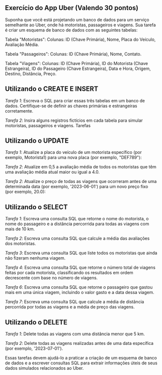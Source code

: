 Exercício do App Uber (Valendo 30 pontos)
--
Suponha que você está projetando um banco de dados para um serviço semelhante ao Uber, onde há motoristas, passageiros e viagens. 
Sua tarefa é criar um esquema de banco de dados com as seguintes tabelas:

Tabela "Motoristas":
Colunas: ID (Chave Primária), Nome, Placa do Veículo, Avaliação Média.

Tabela "Passageiros":
Colunas: ID (Chave Primária), Nome, Contato.

Tabela "Viagens":
Colunas: ID (Chave Primária), ID do Motorista (Chave Estrangeira), ID do Passageiro (Chave Estrangeira), Data e Hora, Origem, 
Destino, Distância, Preço.

Utilizando o CREATE E INSERT
--
*Tarefa 1*: 
Escreva o SQL para criar essas três tabelas em um banco de dados. Certifique-se de definir as chaves primárias e estrangeiras corretamente.

*Tarefa 2*: Insira alguns registros fictícios em cada tabela para simular motoristas, passageiros e viagens.
Tarefas

Utilizando o UPDATE
--
*Tarefa 1*: Atualize a placa do veículo de um motorista específico (por exemplo, Motorista1) para uma nova placa (por exemplo, "DEF789"):

*Tarefa 2*: Atualize em 0,5 a avaliação média de todos os motoristas que têm uma avaliação média atual maior ou igual a 4.0.

*Tarefa 2*: Atualize o preço de todas as viagens que ocorreram antes de uma determinada data (por exemplo, '2023-06-01') para um novo preço fixo (por exemplo, 20.0):

Utilizando o SELECT 
--

*Tarefa 1*: Escreva uma consulta SQL que retorne o nome do motorista, o nome do passageiro e a distância percorrida para todas as viagens com mais de 10 km.

*Tarefa 2*: Escreva uma consulta SQL que calcule a média das avaliações dos motoristas.

*Tarefa 3*: Escreva uma consulta SQL que liste todos os motoristas que ainda não fizeram nenhuma viagem.

*Tarefa 4*: Escreva uma consulta SQL que retorne o número total de viagens feitas por cada motorista, classificando os resultados em ordem decrescente com base no número de viagens.

*Tarefa 6*: Escreva uma consulta SQL que retorne o passageiro que gastou mais em uma única viagem, incluindo o valor gasto e a data dessa viagem.

*Tarefa 7*: Escreva uma consulta SQL que calcule a média de distância percorrida por todas as viagens e a média de preço das viagens.

Utilizando o DELETE 
--
*Tarefa 1*: Delete todas as viagens com uma distância menor que 5 km.

*Tarefa 2*: Delete todas as viagens realizadas antes de uma data específica (por exemplo, '2023-07-01').


Essas tarefas devem ajudá-lo a praticar a criação de um esquema de banco de dados e a escrever consultas SQL para extrair informações úteis de seus dados simulados relacionados ao Uber. 

